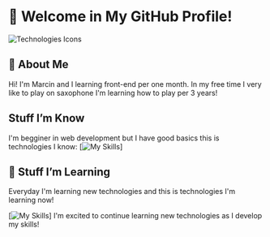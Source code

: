 # 👋 Welcome in My GitHub Profile!
![Technologies Icons](https://skillicons.dev/icons?i=git,html,css)

## 📖 About Me
Hi! I'm Marcin and I learning front-end per one month. In my free time I very like to play on saxophone I'm learning how to play per 3 years!

## Stuff I’m Know
I'm begginer in web development but I have good basics this is technologies I know:
[![My Skills](https://skillicons.dev/icons?i=html,css,git,flutter&perline=3)]



## 🚀 Stuff I’m Learning
Everyday I'm learning new technologies and this is technologies I'm learning now!

[![My Skills](https://skillicons.dev/icons?i=js,bootstrap,python,flutter&perline=3)]
I'm excited to continue learning new technologies as I develop my skills!

<!--
**LeYts1/LeYts1** is a ✨ _special_ ✨ repository because its `README.md` (this file) appears on your GitHub profile.

Here are some ideas to get you started:

- 🔭 I’m currently working on ...
- 🌱 I’m currently learning ...
- 👯 I’m looking to collaborate on ...
- 🤔 I’m looking for help with ...
- 💬 Ask me about ...
- 📫 How to reach me: ...
- 😄 Pronouns: ...
- ⚡ Fun fact: ...
-->
